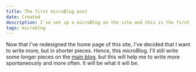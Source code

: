 ```yaml
---
title: The first microBlog post
date: Created
description: I've set up a microBlog on the site and this is the first post in it.
tags: microblog
---
```


Now that I've redesigned the home page of this site, I've decided that I want to write more, but in shorter pieces. Hence, this microBlog. I'll still write some longer pieces on the [main blog](/archive/), but this will help me to write more spontaneously and more often. It will be what it will be.
